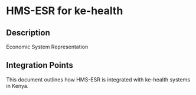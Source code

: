 # HMS-ESR for ke-health

## Description

Economic System Representation

## Integration Points

This document outlines how HMS-ESR is integrated with ke-health systems in Kenya.
